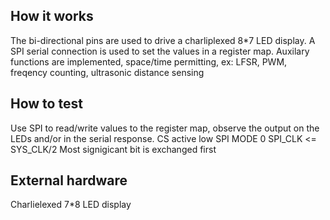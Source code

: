 <!---

This file is used to generate your project datasheet. Please fill in the information below and delete any unused
sections.

You can also include images in this folder and reference them in the markdown. Each image must be less than
512 kb in size, and the combined size of all images must be less than 1 MB.
-->

## How it works

The bi-directional pins are used to drive a charliplexed 8*7 LED display.  A SPI serial connection is used to set the values in a register map.  Auxilary functions are implemented, space/time permitting, ex: LFSR, PWM, freqency counting, ultrasonic distance sensing

## How to test

Use SPI to read/write values to the register map, observe the output on the LEDs and/or in the serial response.
CS active low
SPI MODE 0
SPI_CLK <= SYS_CLK/2
Most signigicant bit is exchanged first

## External hardware

Charlielexed 7*8 LED display